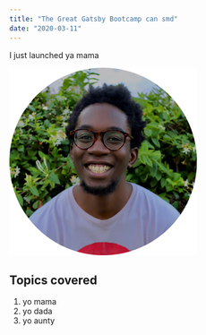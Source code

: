 ```yaml
---
title: "The Great Gatsby Bootcamp can smd"
date: "2020-03-11"
---
```


I just launched ya mama

![Seyi](../images/Seyi.png)

## Topics covered

1. yo mama
2. yo dada
3. yo aunty
